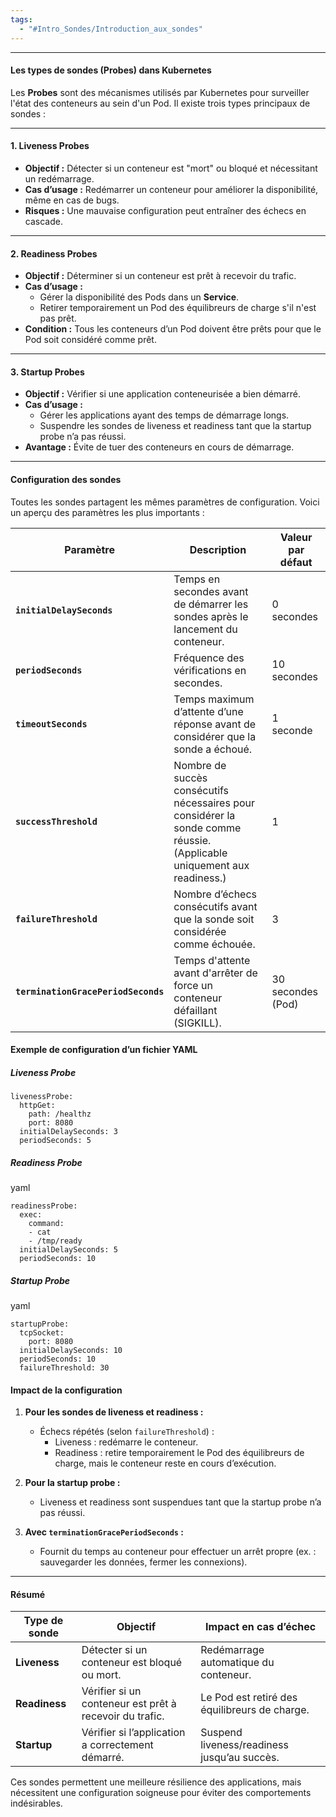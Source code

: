 ```yaml
---
tags:
  - "#Intro_Sondes/Introduction_aux_sondes"
---
```

***


#### **Les types de sondes (Probes) dans Kubernetes**

Les **Probes** sont des mécanismes utilisés par Kubernetes pour surveiller l'état des conteneurs au sein d'un Pod. Il existe trois types principaux de sondes :

---

#### **1. Liveness Probes**

- **Objectif :** Détecter si un conteneur est "mort" ou bloqué et nécessitant un redémarrage.
- **Cas d’usage :** Redémarrer un conteneur pour améliorer la disponibilité, même en cas de bugs.
- **Risques :** Une mauvaise configuration peut entraîner des échecs en cascade.

---

#### **2. Readiness Probes**

- **Objectif :** Déterminer si un conteneur est prêt à recevoir du trafic.
- **Cas d’usage :**
    - Gérer la disponibilité des Pods dans un **Service**.
    - Retirer temporairement un Pod des équilibreurs de charge s'il n'est pas prêt.
- **Condition :** Tous les conteneurs d’un Pod doivent être prêts pour que le Pod soit considéré comme prêt.

---

#### **3. Startup Probes**

- **Objectif :** Vérifier si une application conteneurisée a bien démarré.
- **Cas d’usage :**
    - Gérer les applications ayant des temps de démarrage longs.
    - Suspendre les sondes de liveness et readiness tant que la startup probe n’a pas réussi.
- **Avantage :** Évite de tuer des conteneurs en cours de démarrage.

---

#### **Configuration des sondes**

Toutes les sondes partagent les mêmes paramètres de configuration. Voici un aperçu des paramètres les plus importants :

|**Paramètre**|**Description**|**Valeur par défaut**|
|---|---|---|
|**`initialDelaySeconds`**|Temps en secondes avant de démarrer les sondes après le lancement du conteneur.|0 secondes|
|**`periodSeconds`**|Fréquence des vérifications en secondes.|10 secondes|
|**`timeoutSeconds`**|Temps maximum d’attente d’une réponse avant de considérer que la sonde a échoué.|1 seconde|
|**`successThreshold`**|Nombre de succès consécutifs nécessaires pour considérer la sonde comme réussie. (Applicable uniquement aux readiness.)|1|
|**`failureThreshold`**|Nombre d’échecs consécutifs avant que la sonde soit considérée comme échouée.|3|
|**`terminationGracePeriodSeconds`**|Temps d'attente avant d'arrêter de force un conteneur défaillant (SIGKILL).|30 secondes (Pod)|

#### **Exemple de configuration d’un fichier YAML**

##### **Liveness Probe**

	livenessProbe:
	  httpGet:
	    path: /healthz
	    port: 8080
	  initialDelaySeconds: 3
	  periodSeconds: 5

##### **Readiness Probe**

yaml

	readinessProbe:
	  exec:
	    command:
	    - cat
	    - /tmp/ready
	  initialDelaySeconds: 5
	  periodSeconds: 10

##### **Startup Probe**

yaml


	startupProbe:
	  tcpSocket:
	    port: 8080
	  initialDelaySeconds: 10
	  periodSeconds: 10
	  failureThreshold: 30

#### **Impact de la configuration**

1. **Pour les sondes de liveness et readiness :**
    
    - Échecs répétés (selon `failureThreshold`) :
        - Liveness : redémarre le conteneur.
        - Readiness : retire temporairement le Pod des équilibreurs de charge, mais le conteneur reste en cours d’exécution.
2. **Pour la startup probe :**
    
    - Liveness et readiness sont suspendues tant que la startup probe n’a pas réussi.
3. **Avec `terminationGracePeriodSeconds` :**
    
    - Fournit du temps au conteneur pour effectuer un arrêt propre (ex. : sauvegarder les données, fermer les connexions).

---

#### **Résumé**

|**Type de sonde**|**Objectif**|**Impact en cas d’échec**|
|---|---|---|
|**Liveness**|Détecter si un conteneur est bloqué ou mort.|Redémarrage automatique du conteneur.|
|**Readiness**|Vérifier si un conteneur est prêt à recevoir du trafic.|Le Pod est retiré des équilibreurs de charge.|
|**Startup**|Vérifier si l’application a correctement démarré.|Suspend liveness/readiness jusqu’au succès.|

Ces sondes permettent une meilleure résilience des applications, mais nécessitent une configuration soigneuse pour éviter des comportements indésirables.